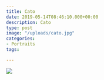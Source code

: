 ```yaml
---
title: Cato
date: 2019-05-14T08:46:10.000+00:00
description: Cato
type: post
image: "/uploads/cato.jpg"
categories:
- Portraits
tags:

---
```

![](/uploads/daviescol-children14x14each.jpg)
